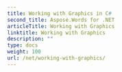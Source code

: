 ```yaml
---
title: Working with Graphics in C#
second_title: Aspose.Words for .NET
articleTitle: Working with Graphics
linktitle: Working with Graphics
description: ""
type: docs
weight: 100
url: /net/working-with-graphics/
---
```


